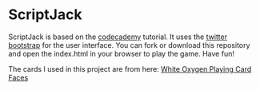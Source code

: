 # ScriptJack #

ScriptJack is based on the [codecademy](http://www.codecademy.com) tutorial. It uses the [twitter bootstrap](http://twitter.github.com/bootstrap) for the user interface. You can fork or download this repository and open the index.html in your browser to play the game. Have fun!

The cards I used in this project are from here: [White Oxygen Playing Card Faces](http://openclipart.org/detail/171444/white-oxygen-playing-card-faces-by-lone-coder-171444)
